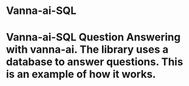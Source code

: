 # Vanna-ai-SQL
# Vanna-ai-SQL Question Answering with vanna-ai. The library uses a database to answer questions. This is an example of how it works.
